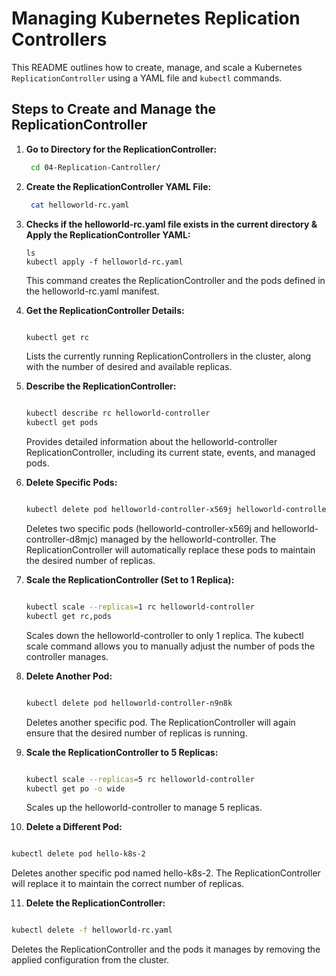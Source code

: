 # Managing Kubernetes Replication Controllers

This README outlines how to create, manage, and scale a Kubernetes `ReplicationController` using a YAML file and `kubectl` commands.

## Steps to Create and Manage the ReplicationController

1. **Go to Directory for the ReplicationController:**

   ```bash
    cd 04-Replication-Cantroller/
   ```

2. **Create the ReplicationController YAML File:**

    ```bash
     cat helloworld-rc.yaml
    ```


3. **Checks if the helloworld-rc.yaml file exists in the current directory & Apply the ReplicationController YAML:**
    ```
    ls 
    kubectl apply -f helloworld-rc.yaml
    ```
    This command creates the ReplicationController and the pods defined in the helloworld-rc.yaml manifest.



4. **Get the ReplicationController Details:**

   ```bash

   kubectl get rc
   ```
   Lists the currently running ReplicationControllers in the cluster, along with the number of desired and available replicas.

5. **Describe the ReplicationController:**

   ```bash

   kubectl describe rc helloworld-controller
   kubectl get pods 
   ```
   Provides detailed information about the helloworld-controller ReplicationController, including its current state, events, and managed pods.

6. **Delete Specific Pods:**

   ```bash

   kubectl delete pod helloworld-controller-x569j helloworld-controller-d8mjc
   ```
      Deletes two specific pods (helloworld-controller-x569j and helloworld-controller-d8mjc) managed by the helloworld-controller. The ReplicationController will automatically replace these pods to maintain the desired number of replicas.

7. **Scale the ReplicationController (Set to 1 Replica):**

   ```bash

   kubectl scale --replicas=1 rc helloworld-controller
   kubectl get rc,pods 

   ```
   Scales down the helloworld-controller to only 1 replica. The kubectl scale command allows you to manually adjust the number of pods the controller manages.

8. **Delete Another Pod:**

   ```bash

   kubectl delete pod helloworld-controller-n9n8k
   ```
   Deletes another specific pod. The ReplicationController will again ensure that the desired number of replicas is running.

9. **Scale the ReplicationController to 5 Replicas:**

   ```bash

   kubectl scale --replicas=5 rc helloworld-controller
   kubectl get po -o wide 
   ```
   Scales up the helloworld-controller to manage 5 replicas.

10. **Delete a Different Pod:**

   ```bash

   kubectl delete pod hello-k8s-2
   ```
  Deletes another specific pod named hello-k8s-2. The ReplicationController will replace it to maintain the correct number of replicas.


11. **Delete the ReplicationController:**

   ```bash

   kubectl delete -f helloworld-rc.yaml
   ```
   Deletes the ReplicationController and the pods it manages by removing the applied configuration from the cluster.
